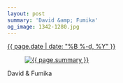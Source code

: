 ```yaml
---
layout: post
summary: 'David &amp; Fumika'
og_image: 1342-1280.jpg
---
```


<div class="post">
 <time>
  <a href="/1342">
   {{ page.date | date: "%B %-d, %Y" }}
  </a>
 </time>
 <a href="/1342">
  <figure data-taken="5/3/2021">
   <img alt="{{ page.summary }}" sizes="(min-width: 700px) 50vw, calc(100vw - 2rem)" src="{{ site.assets_url }}/1342-640.jpg" srcset="{{ site.assets_url }}/1342-320.jpg 320w, {{ site.assets_url }}/1342-640.jpg 640w, {{ site.assets_url }}/1342-960.jpg 960w, {{ site.assets_url }}/1342-1280.jpg 1280w"/>
  </figure>
 </a>
 <span>
  David &amp; Fumika
 </span>
</div>
